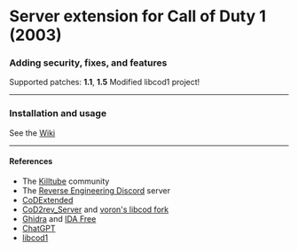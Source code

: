 # Server extension for Call of Duty 1 (2003)
### Adding security, fixes, and features
Supported patches: **1.1**, **1.5**
Modified libcod1 project!
___
### Installation and usage
See the [Wiki](https://github.com/cod1dev/libcod1/wiki)
___
#### References
- The [Killtube](https://www.killtube.org/) community
- The [Reverse Engineering Discord](https://discord.gg/rtfm) server
- [CoDExtended](https://github.com/xtnded/codextended)
- [CoD2rev_Server](https://github.com/voron00/CoD2rev_Server) and [voron's libcod fork](https://github.com/voron00/libcod)
- [Ghidra](https://en.wikipedia.org/wiki/Ghidra) and [IDA Free](https://hex-rays.com/ida-free/)
- [ChatGPT](https://chat.openai.com/)
- [libcod1](https://github.com/cod1dev/libcod1)
